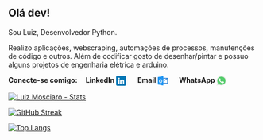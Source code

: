 ## Olá dev!
<p align="left">Sou Luiz, Desenvolvedor Python.</p>
<p>Realizo aplicações, webscraping, automações de processos, manutenções de código e outros.
Além de codificar gosto de desenhar/pintar e possuo alguns projetos de engenharia elétrica e arduino.
</p>

<b>
<p align="left">Conecte-se comigo:&nbsp;&nbsp;&nbsp;&nbsp;
LinkedIn
<a align="center" href="https://www.linkedin.com/in/luizmosciaro/" target="blank">
<img align="center" src="https://github.com/LuizMosciaro/LuizMosciaro/blob/main/linkedin.png" height="20"></a> 
&nbsp;&nbsp;&nbsp;&nbsp;&nbsp;&nbsp;Email
<a align="center" href="mailto:edu.mosciaro@live.com" target="blank">
<img align="center" src="https://github.com/LuizMosciaro/LuizMosciaro/blob/main/outlook.png" height="20"></a>
&nbsp;&nbsp;&nbsp;&nbsp;&nbsp;&nbsp;WhatsApp
<a align="center" href="https://wa.me/92992754311?text=Ola%20Luiz%20Mosciaro,%20encontrei%20seu%20contato%20no%20GitHub." target="blank">
<img align="center" src="https://github.com/LuizMosciaro/LuizMosciaro/blob/main/whatsapp.png" height="20"></a>
</b>
</p>

[![Luiz Mosciaro - Stats](https://github-readme-stats.vercel.app/api?username=luizmosciaro&hide=stars,&count_private=true&theme=yeblu)](https://github.com/luizmosciaro/github-readme-stats)

[![GitHub Streak](https://github-readme-streak-stats.herokuapp.com?user=LuizMosciaro&theme=yeblu&locale=pt-br&date_format=j%20M%5B%20Y%5D)](https://git.io/streak-stats)

[![Top Langs](https://github-readme-stats.vercel.app/api/top-langs/?username=luizmosciaro&layout=compact&theme=yeblu&locale=pt-br)](https://github.com/anuraghazra/github-readme-stats)
